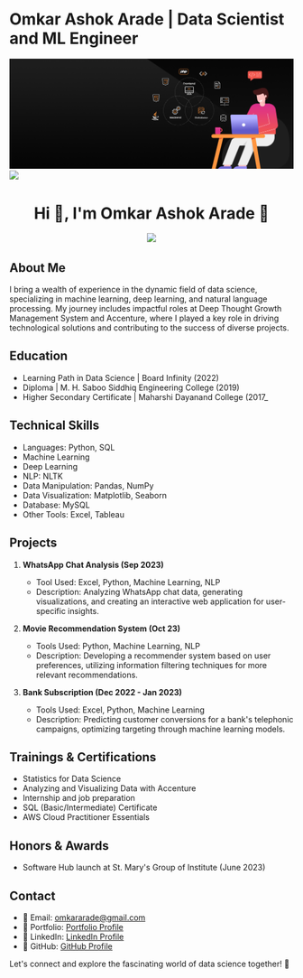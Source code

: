 # Omkar Ashok Arade | Data Scientist and ML Engineer

![Profile Banner](img.jpeg)
<img src="https://raw.githubusercontent.com/andreasbm/readme/master/assets/lines/colored.png">


<h1 align="center">Hi 👋, I'm Omkar Ashok Arade 👦</h1>
<p align="center">
  <a href="https://github.com/DenverCoder1/readme-typing-svg" target="_blank">
    <img src="https://readme-typing-svg.demolab.com/?lines=A %20Machine%20Learning%20Engineer%20from%20India 👨🏻‍💻; Interested in working with teams;Curious%20to%20learn%20new%20things !&font=Fira%20Code&center=true&width=440&height=45&color=#37bcf7&vCenter=true&size=22&pause=1000"></a>
</p>

<div style={{width:"300px", height:"300", marginTop:"500px"}}>
<img align="right" src="https://media3.giphy.com/media/L1R1tvI9svkIWwpVYr/giphy.gif?cid=ecf05e47a42b3n48m5m22lwh4gzsuqdb8fef2m1sdioobrc2&rid=giphy.gif&ct=g" alt="">



## About Me
I bring a wealth of experience in the dynamic field of data science, specializing in machine learning, deep learning, and natural language processing. My journey includes impactful roles at Deep Thought Growth Management System and Accenture, where I played a key role in driving technological solutions and contributing to the success of diverse projects.



## Education
- Learning Path in Data Science | Board Infinity (2022)
- Diploma | M. H. Saboo Siddhiq Engineering College (2019)
- Higher Secondary Certificate | Maharshi Dayanand College (2017_

## Technical Skills
- Languages: Python, SQL
- Machine Learning
- Deep Learning
- NLP: NLTK
- Data Manipulation: Pandas, NumPy
- Data Visualization: Matplotlib, Seaborn
- Database: MySQL
- Other Tools: Excel, Tableau

## Projects
1. **WhatsApp Chat Analysis (Sep 2023)**
   - Tool Used: Excel, Python, Machine Learning, NLP
   - Description: Analyzing WhatsApp chat data, generating visualizations, and creating an interactive web application for user-specific insights.

2. **Movie Recommendation System (Oct 23)**
   - Tools Used: Python, Machine Learning, NLP
   - Description: Developing a recommender system based on user preferences, utilizing information filtering techniques for more relevant recommendations.

3. **Bank Subscription (Dec 2022 - Jan 2023)**
   - Tools Used: Excel, Python, Machine Learning
   - Description: Predicting customer conversions for a bank's telephonic campaigns, optimizing targeting through machine learning models.

## Trainings & Certifications
- Statistics for Data Science
- Analyzing and Visualizing Data with Accenture
- Internship and job preparation
- SQL (Basic/Intermediate) Certificate
- AWS Cloud Practitioner Essentials

## Honors & Awards
- Software Hub launch at St. Mary's Group of Institute (June 2023)

## Contact
- 📧 Email: omkararade@gmail.com
- 📱 Portfolio: [Portfolio Profile](https://omkararade.github.io/Omkar_Portfolio/)
- 📱 LinkedIn: [LinkedIn Profile](www.linkedin.com/in/omkaraarade/)
- 🐙 GitHub: [GitHub Profile](https://github.com/omkararade)

Let's connect and explore the fascinating world of data science together! 🚀

